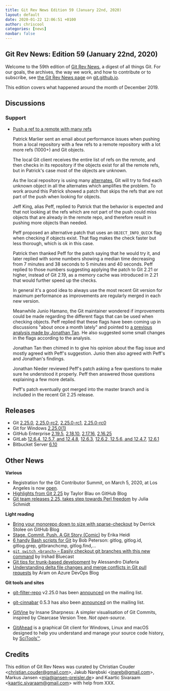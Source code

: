 ```yaml
---
title: Git Rev News Edition 59 (January 22nd, 2020)
layout: default
date: 2020-01-22 12:06:51 +0100
author: chriscool
categories: [news]
navbar: false
---
```


## Git Rev News: Edition 59 (January 22nd, 2020)

Welcome to the 59th edition of [Git Rev News](https://git.github.io/rev_news/rev_news/),
a digest of all things Git. For our goals, the archives, the way we work, and how to contribute or to
subscribe, see [the Git Rev News page](https://git.github.io/rev_news/rev_news/) on [git.github.io](http://git.github.io).

This edition covers what happened around the month of December 2019.

## Discussions

<!---
### General
-->

<!---
### Reviews
-->

### Support

* [Push a ref to a remote with many refs](https://public-inbox.org/git/CH2PR11MB429411CA1288526D21C7AF26CF4C0@CH2PR11MB4294.namprd11.prod.outlook.com/)

  Patrick Marlier sent an email about performance issues when pushing
  from a local repository with a few refs to a remote repository with
  a lot more refs (1000+) and Git objects.

  The local Git client receives the entire list of refs on the remote,
  and then checks in its repository if the objects exist for all the
  remote refs, but in Patrick's case most of the objects are unknown.

  As the local repository is using many [alternates](https://git-scm.com/docs/gitrepository-layout/#Documentation/gitrepository-layout.txt-objectsinfoalternates),
  Git will try to find each unknown object in all the alternates which
  amplifies the problem. To work around this Patrick showed a patch
  that skips the refs that are not part of the push when looking for
  objects.

  Jeff King, alias Peff, replied to Patrick that the behavior is
  expected and that not looking at the refs which are not part of the
  push could miss objects that are already in the remote repo, and
  therefore result in pushing more objects than needed.

  Peff proposed an alternative patch that uses an `OBJECT_INFO_QUICK`
  flag when checking if objects exist. That flag makes the check
  faster but less thorough, which is ok in this case.

  Patrick then thanked Peff for the patch saying that he would try it,
  and later replied with some numbers showing a median time decreasing
  from 7 minutes and 38 seconds to 5 minutes and 40 seconds. Peff
  replied to those numbers suggesting applying the patch to Git 2.21
  or higher, instead of Git 2.19, as a memory cache was introduced in
  2.21 that would further speed up the checks.

  In general it's a good idea to always use the most recent Git version
  for maximum performance as improvements are regularly merged in
  each new version.

  Meanwhile Junio Hamano, the Git maintainer wondered if improvements
  could be made regarding the different flags that can be used when
  checking objects. Peff replied that these flags have been coming up
  in discussions "about once a month lately" and pointed to
  [a previous analysis made by Jonathan Tan](https://public-inbox.org/git/20191011220822.154063-1-jonathantanmy@google.com/).
  He also suggested some small changes in the flags according to the analysis.

  Jonathan Tan then chimed in to give his opinion about the flag issue
  and mostly agreed with Peff's suggestion. Junio then also agreed
  with Peff's and Jonathan's findings.

  Jonathan Nieder reviewed Peff's patch asking a few questions to make
  sure he understood it properly. Peff then answered those questions
  explaining a few more details.

  Peff's patch eventually got merged into the master branch and is
  included in the recent Git 2.25 release.

<!---
## Developer Spotlight:
-->

## Releases

+ Git [2.25.0](https://public-inbox.org/git/xmqqtv4zjgv5.fsf@gitster-ct.c.googlers.com/),
[2.25.0-rc2](https://public-inbox.org/git/xmqq8smh1t3m.fsf@gitster-ct.c.googlers.com/),
[2.25.0-rc1](https://public-inbox.org/git/xmqqpng1cu2c.fsf@gitster-ct.c.googlers.com/),
[2.25.0-rc0](https://public-inbox.org/git/xmqqblrwm65l.fsf@gitster-ct.c.googlers.com/)
+ Git for Windows [2.25.0(1)](https://github.com/git-for-windows/git/releases/tag/v2.25.0.windows.1)
+ GitHub Enterprise [2.19.5](https://enterprise.github.com/releases/2.19.5/notes),
[2.18.10](https://enterprise.github.com/releases/2.18.10/notes),
[2.17.16](https://enterprise.github.com/releases/2.17.16/notes),
[2.16.25](https://enterprise.github.com/releases/2.16.25/notes)
+ GitLab [12.6.4, 12.5.7, and 12.4.8](https://about.gitlab.com/releases/2020/01/13/critical-security-release-gitlab-12-dot-6-dot-4-released/),
[12.6.3](https://about.gitlab.com/releases/2020/01/09/gitlab-12-6-3-released/),
[12.6.2, 12.5.6, and 12.4.7](https://about.gitlab.com/releases/2020/01/02/security-release-gitlab-12-6-2-released/),
[12.6.1](https://about.gitlab.com/releases/2019/12/27/gitlab-12-6-1-released/)
+ Bitbucket Server [6.10](https://confluence.atlassian.com/bitbucketserver/bitbucket-server-release-notes-872139866.html)

## Other News

__Various__

* Registration for the Git Contributor Summit, on March 5, 2020, at
  Los Angeles is now [open](https://public-inbox.org/git/20200115200532.GA4101552@coredump.intra.peff.net/).
* [Highlights from Git 2.25](https://github.blog/2020-01-13-highlights-from-git-2-25/)
  by Taylor Blau on GitHub Blog
* [Git team releases 2.25, takes step towards Perl freedom](https://devclass.com/2020/01/14/git-team-releases-2-25-takes-step-towards-perl-freedom/)
  by Julia Schmidt


__Light reading__

* [Bring your monorepo down to size with sparse-checkout](https://github.blog/2020-01-17-bring-your-monorepo-down-to-size-with-sparse-checkout/)
  by Derrick Stolee on GitHub Blog
* [Stage. Commit. Push. A Git Story (Comic)](https://dev.to/erikaheidi/stage-commit-push-a-git-story-comic-a37)
  by Erika Heidi
* [6 handy Bash scripts for Git](https://opensource.com/article/20/1/bash-scripts-git)
  by Bob Peterson: gitlog, gitlog.id, gitlog.grep, gitbranchcmp, gitlog.find,...
* [`git switch <branch>` – Easily checkout git branches with this new command](https://bluecast.tech/blog/git-switch-branch/)
  by Irshad Bluecast
* [Git tips for trunk-based development](https://dev.to/alediaferia/git-tips-for-trunk-based-development-1i1g)
  by Alessandro Diaferia
* [Understanding delta file changes and merge conflicts in Git pull requests](https://devblogs.microsoft.com/devops/understanding-delta-file-changes-and-merge-conflicts-in-git-pull-requests/)
  by Aram on Azure DevOps Blog


__Git tools and sites__

* [git-filter-repo](https://github.com/newren/git-filter-repo) v2.25.0
  has been [announced](https://public-inbox.org/git/CABPp-BFP38okGPTmyUJ-vVqq4=T0CypuyD05e6ArEfwhq2mdpg@mail.gmail.com/)
  on the mailing list.

* [git-cinnabar](https://github.com/glandium/git-cinnabar) 0.5.3
  has also been [announced](https://public-inbox.org/git/20200118024728.4dugot7nmj3tdkhx@glandium.org/)
  on the mailing list.

* [GitVine](https://insanesharpness.gitlab.io/GitVine/) by Insane Sharpness:
  A simpler visualisation of Git Commits, inspired by Clearcase Version Tree.
  _Not open-source_.

* [GitAhead](https://gitahead.github.io/gitahead.com/) is a graphical Git client
  for Windows, Linux and macOS designed to help you understand and manage
  your source code history, by [SciTools™](https://scitools.com/).


## Credits

This edition of Git Rev News was curated by
Christian Couder &lt;<christian.couder@gmail.com>&gt;,
Jakub Narębski &lt;<jnareb@gmail.com>&gt;,
Markus Jansen &lt;<mja@jansen-preisler.de>&gt; and
Kaartic Sivaraam &lt;<kaartic.sivaraam@gmail.com>&gt;
with help from XXX.
